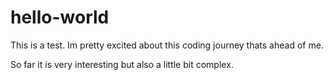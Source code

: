 # hello-world
This is a test.
Im pretty excited about this coding journey thats ahead of me.

So far it is very interesting but also a little bit complex.

